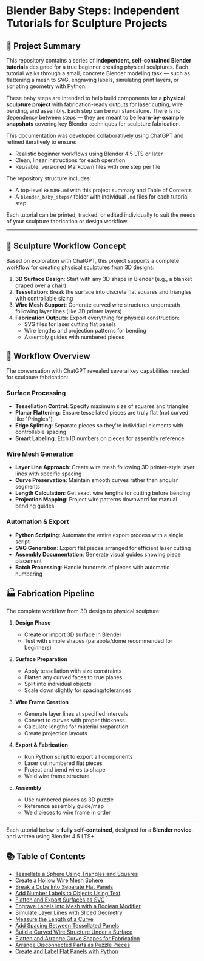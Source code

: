 # Blender Baby Steps: Independent Tutorials for Sculpture Projects

## 📝 Project Summary

This repository contains a series of **independent, self-contained Blender tutorials** designed for a true beginner creating physical sculptures. 
Each tutorial walks through a small, concrete Blender modeling task — such as flattening a mesh to SVG, 
engraving labels, simulating print layers, or scripting geometry with Python.

These baby steps are intended to help build components for a **physical sculpture project** with fabrication-ready outputs for laser cutting, wire bending, and assembly. Each step can be run standalone. 
There is no dependency between steps — they are meant to be **learn-by-example snapshots** covering key Blender techniques for sculpture fabrication.

This documentation was developed collaboratively using ChatGPT and refined iteratively to ensure:
- Realistic beginner workflows using Blender 4.5 LTS or later
- Clean, linear instructions for each operation
- Reusable, versioned Markdown files with one step per file

The repository structure includes:
- A top-level `README.md` with this project summary and Table of Contents
- A `blender_baby_steps/` folder with individual `.md` files for each tutorial step

Each tutorial can be printed, tracked, or edited individually to suit the needs of your sculpture fabrication or design workflow.

---

## 🎨 Sculpture Workflow Concept

Based on exploration with ChatGPT, this project supports a complete workflow for creating physical sculptures from 3D designs:

1. **3D Surface Design**: Start with any 3D shape in Blender (e.g., a blanket draped over a chair)
2. **Tessellation**: Break the surface into discrete flat squares and triangles with controllable sizing
3. **Wire Mesh Support**: Generate curved wire structures underneath following layer lines (like 3D printer layers)
4. **Fabrication Outputs**: Export everything for physical construction:
   - SVG files for laser cutting flat panels
   - Wire lengths and projection patterns for bending
   - Assembly guides with numbered pieces

## 🔧 Workflow Overview

The conversation with ChatGPT revealed several key capabilities needed for sculpture fabrication:

### Surface Processing
- **Tessellation Control**: Specify maximum size of squares and triangles
- **Planar Flattening**: Ensure tessellated pieces are truly flat (not curved like "Pringles")
- **Edge Splitting**: Separate pieces so they're individual elements with controllable spacing
- **Smart Labeling**: Etch ID numbers on pieces for assembly reference

### Wire Mesh Generation
- **Layer Line Approach**: Create wire mesh following 3D printer-style layer lines with specific spacing
- **Curve Preservation**: Maintain smooth curves rather than angular segments
- **Length Calculation**: Get exact wire lengths for cutting before bending
- **Projection Mapping**: Project wire patterns downward for manual bending guides

### Automation & Export
- **Python Scripting**: Automate the entire export process with a single script
- **SVG Generation**: Export flat pieces arranged for efficient laser cutting
- **Assembly Documentation**: Generate visual guides showing piece placement
- **Batch Processing**: Handle hundreds of pieces with automatic numbering

## 🏭 Fabrication Pipeline

The complete workflow from 3D design to physical sculpture:

1. **Design Phase**
   - Create or import 3D surface in Blender
   - Test with simple shapes (parabola/dome recommended for beginners)

2. **Surface Preparation**
   - Apply tessellation with size constraints
   - Flatten any curved faces to true planes
   - Split into individual objects
   - Scale down slightly for spacing/tolerances

3. **Wire Frame Creation**
   - Generate layer lines at specified intervals
   - Convert to curves with proper thickness
   - Calculate lengths for material preparation
   - Create projection layouts

4. **Export & Fabrication**
   - Run Python script to export all components
   - Laser cut numbered flat pieces
   - Project and bend wires to shape
   - Weld wire frame structure

5. **Assembly**
   - Use numbered pieces as 3D puzzle
   - Reference assembly guide/map
   - Weld pieces to wire frame in order

---


Each tutorial below is **fully self-contained**, designed for a **Blender novice**, and written using Blender 4.5 LTS+.

## 📚 Table of Contents

- [Tessellate a Sphere Using Triangles and Squares](step01-tessellate-sphere.md)
- [Create a Hollow Wire Mesh Sphere](step02-wire-mesh-sphere.md)
- [Break a Cube Into Separate Flat Panels](step03-separate-cube-panels.md)
- [Add Number Labels to Objects Using Text](step04-text-labels.md)
- [Flatten and Export Surfaces as SVG](step05-export-svg.md)
- [Engrave Labels into Mesh with a Boolean Modifier](step06-boolean-engrave.md)
- [Simulate Layer Lines with Sliced Geometry](step07-layer-lines.md)
- [Measure the Length of a Curve](step08-measure-curve.md)
- [Add Spacing Between Tessellated Panels](step09-tile-spacing.md)
- [Build a Curved Wire Structure Under a Surface](step10-curve-under-surface.md)
- [Flatten and Arrange Curve Shapes for Fabrication](step11-flatten-curves.md)
- [Arrange Disconnected Parts as Puzzle Pieces](step12-arrange-pieces.md)
- [Create and Label Flat Panels with Python](step13-python-tile-labels.md)